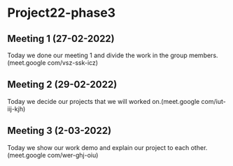 # Project22-phase3
## Meeting 1 (27-02-2022)
Today we done our meeting 1 and divide the work in the group members.(meet.google com/vsz-ssk-icz)
## Meeting 2 (29-02-2022)
Today we decide our projects that we will worked on.(meet.google com/iut-iij-kjh)
## Meeting 3 (2-03-2022)
Today we show our work demo and explain our project to each other.(meet.google com/wer-ghj-oiu)
